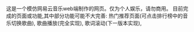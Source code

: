 这是一个模仿网易云音乐web端制作的网页。仅为个人娱乐，请勿商用。
目前完成的页面或功能,其中部分功能可能不大完善: 
  热门推荐页面(可点击排行榜中的音乐切换歌曲),
  歌曲播放(完全实现),
  歌词滚动(下一版本实现),